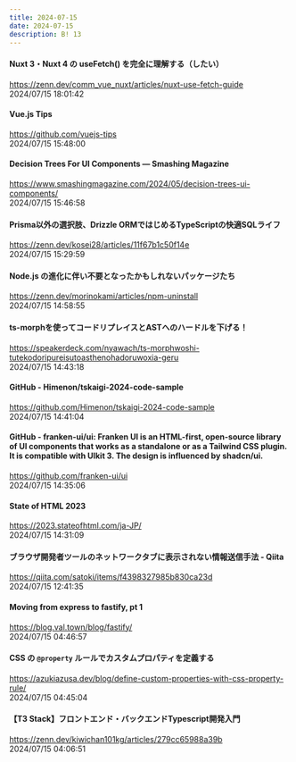 ```yaml
---
title: 2024-07-15
date: 2024-07-15
description: B! 13
---
```


#### Nuxt 3・Nuxt 4 の useFetch() を完全に理解する（したい）
https://zenn.dev/comm_vue_nuxt/articles/nuxt-use-fetch-guide<br>
2024/07/15 18:01:42<br>


#### Vue.js Tips
https://github.com/vuejs-tips<br>
2024/07/15 15:48:00<br>


#### Decision Trees For UI Components — Smashing Magazine
https://www.smashingmagazine.com/2024/05/decision-trees-ui-components/<br>
2024/07/15 15:46:58<br>


#### Prisma以外の選択肢、Drizzle ORMではじめるTypeScriptの快適SQLライフ
https://zenn.dev/kosei28/articles/11f67b1c50f14e<br>
2024/07/15 15:29:59<br>


#### Node.js の進化に伴い不要となったかもしれないパッケージたち
https://zenn.dev/morinokami/articles/npm-uninstall<br>
2024/07/15 14:58:55<br>


#### ts-morphを使ってコードリプレイスとASTへのハードルを下げる！
https://speakerdeck.com/nyawach/ts-morphwoshi-tutekodoripureisutoasthenohadoruwoxia-geru<br>
2024/07/15 14:43:18<br>


#### GitHub - Himenon/tskaigi-2024-code-sample
https://github.com/Himenon/tskaigi-2024-code-sample<br>
2024/07/15 14:41:04<br>


#### GitHub - franken-ui/ui: Franken UI is an HTML-first, open-source library of UI components that works as a standalone or as a Tailwind CSS plugin. It is compatible with UIkit 3. The design is influenced by shadcn/ui.
https://github.com/franken-ui/ui<br>
2024/07/15 14:35:06<br>


#### State of HTML 2023
https://2023.stateofhtml.com/ja-JP/<br>
2024/07/15 14:31:09<br>


#### ブラウザ開発者ツールのネットワークタブに表示されない情報送信手法 - Qiita
https://qiita.com/satoki/items/f4398327985b830ca23d<br>
2024/07/15 12:41:35<br>


#### Moving from express to fastify, pt 1
https://blog.val.town/blog/fastify/<br>
2024/07/15 04:46:57<br>


#### CSS の `@property` ルールでカスタムプロパティを定義する
https://azukiazusa.dev/blog/define-custom-properties-with-css-property-rule/<br>
2024/07/15 04:45:04<br>


#### 【T3 Stack】フロントエンド・バックエンドTypescript開発入門
https://zenn.dev/kiwichan101kg/articles/279cc65988a39b<br>
2024/07/15 04:06:51<br>


